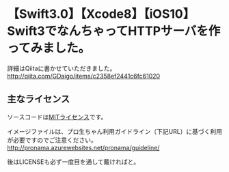 【Swift3.0】【Xcode8】【iOS10】 Swift3でなんちゃってHTTPサーバを作ってみました。
====

詳細はQiitaに書かせていただきました。
http://qiita.com/GDaigo/items/c2358ef2441c6fc61020

## 主なライセンス

ソースコードは[MITライセンス](https://opensource.org/licenses/mit-license.php)です。  

イメージファイルは、プロ生ちゃん利用ガイドライン（下記URL）に基づく利用が必要ですのでご注意ください。
http://pronama.azurewebsites.net/pronama/guideline/

後はLICENSEも必ず一度目を通して戴ければと。

